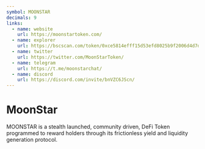 ```yaml
---
symbol: MOONSTAR
decimals: 9
links:
  - name: website
    url: https://moonstartoken.com/
  - name: explorer
    url: https://bscscan.com/token/0xce5814efff15d53efd8025b9f2006d4d7d640b9b
  - name: twitter
    url: https://twitter.com/MoonStarToken/
  - name: telegram
    url: https://t.me/moonstarchat/
  - name: discord
    url: https://discord.com/invite/bnVZC6JScn/
---
```


# MoonStar

MOONSTAR is a stealth launched, community driven, DeFi Token programmed to reward holders through its frictionless yield and liquidity generation protocol.
